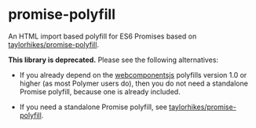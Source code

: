 # promise-polyfill

An HTML import based polyfill for ES6 Promises based on
[taylorhikes/promise-polyfill](https://github.com/taylorhakes/promise-polyfill).

**This library is deprecated.** Please see the following alternatives:

- If you already depend on the
  [webcomponentsjs](https://github.com/webcomponents/webcomponentsjs) polyfills
  version 1.0 or higher (as most Polymer users do), then you do not need a
  standalone Promise polyfill, because one is already included.

- If you need a standalone Promise polyfill, see
  [taylorhikes/promise-polyfill](https://github.com/taylorhakes/promise-polyfill).
